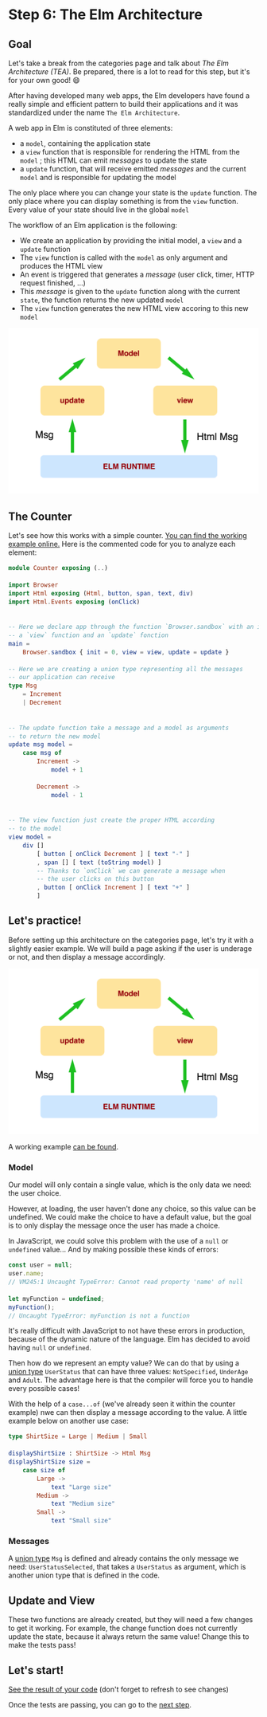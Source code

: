 # Step 6: The Elm Architecture

## Goal

Let's take a break from the categories page and talk about *The Elm Architecture (TEA)*. Be prepared, there is a lot to read for this step, but it's for your own good! 😄

After having developed many web apps, the Elm developers have found a really simple and efficient pattern to build their applications and it was standardized under the name `The Elm Architecture`.

A web app in Elm is constituted of three elements:

 - a `model`, containing the application state
 - a `view` function that is responsible for rendering the HTML from the `model` ; this HTML can emit _messages_ to update the state
 - a `update` function, that will receive emitted _messages_ and the current `model` and is responsible for updating the model
 
The only place where you can change your state is the `update` function. The only place where you can display something is from the `view` function. Every value of your state should live in the global `model`
 
The workflow of an Elm application is the following:

 - We create an application by providing the initial model, a `view` and a `update` function
 - The `view` function is called with the `model` as only argument and produces the HTML view 
 - An event is triggered that generates a _message_ (user click, timer, HTTP request finished, ...)
 - This _message_ is given to the `update` function along with the current `state`, the function returns the new updated `model`
 - The `view` function generates the new HTML view accoring to this new `model`
 
![The Elm Architecture](../Utils/images/step7-tea.png)

## The Counter

Let's see how this works with a simple counter. [You can find the working example online.](https://ellie-app.com/37gVmD7Tm9Ma1) Here is the commented code for you to analyze each element: 

```elm
module Counter exposing (..)

import Browser
import Html exposing (Html, button, span, text, div)
import Html.Events exposing (onClick)


-- Here we declare app through the function `Browser.sandbox` with an initial model (the Int `O`), 
-- a `view` function and an `update` fonction
main =
    Browser.sandbox { init = 0, view = view, update = update }

-- Here we are creating a union type representing all the messages
-- our application can receive
type Msg
    = Increment
    | Decrement 


-- The update function take a message and a model as arguments 
-- to return the new model
update msg model =
    case msg of
        Increment ->
            model + 1

        Decrement ->
            model - 1


-- The view function just create the proper HTML according 
-- to the model
view model =
    div []
        [ button [ onClick Decrement ] [ text "-" ]
        , span [] [ text (toString model) ]
        -- Thanks to `onClick` we can generate a message when 
        -- the user clicks on this button
        , button [ onClick Increment ] [ text "+" ]
        ]
```


## Let's practice!

Before setting up this architecture on the categories page, let's try it with a slightly easier example. We will build a page asking if the user is underage or not, and then display a message accordingly.

![Page to realize](../Utils/images/step7-tea.png)

A working example [can be found](https://underage-or-adult.surge.sh/).


### Model 

Our model will only contain a single value, which is the only data we need: the user choice.

However, at loading, the user haven't done any choice, so this value can be undefined. We could make the choice to have a default value, but the goal is to only display the message once the user has made a choice.

In JavaScript, we could solve this problem with the use of a `null` or `undefined` value... And by making possible these kinds of errors:

```js
const user = null;
user.name;
// VM245:1 Uncaught TypeError: Cannot read property 'name' of null

let myFunction = undefined;
myFunction();
// Uncaught TypeError: myFunction is not a function
``` 

It's really difficult with JavaScript to not have these errors in production, because of the dynamic nature of the language. Elm has decided to avoid having `null` or `undefined`. 

Then how do we represent an empty value? We can do that by using a [union type](https://guide.elm-lang.org/types/union_types.html) `UserStatus` that can have three values: `NotSpecified`, `UnderAge` and `Adult`. The advantage here is that the compiler will force you to handle every possible cases!

With the help of a `case...of` (we've already seen it within the counter example) nwe can then display a message according to the value. A little example below on another use case:

```elm 
type ShirtSize = Large | Medium | Small

displayShirtSize : ShirtSize -> Html Msg
displayShirtSize size = 
    case size of
        Large -> 
            text "Large size"
        Medium ->
            text "Medium size"
        Small ->
            text "Small size"
```


### Messages

A [union type](https://guide.elm-lang.org/types/union_types.html) `Msg` is defined and already contains the only message we need: `UserStatusSelected`, that takes a `UserStatus` as argument, which is another union type that is defined in the code.


## Update and View

These two functions are already created, but they will need a few changes to get it working. For example, the change function does not currently update the state, because it always return the same value! Change this to make the tests pass!


## Let's start!

[See the result of your code](./UserStatus.elm) (don't forget to refresh to see changes)

Once the tests are passing, you can go to the [next step](../Step07).